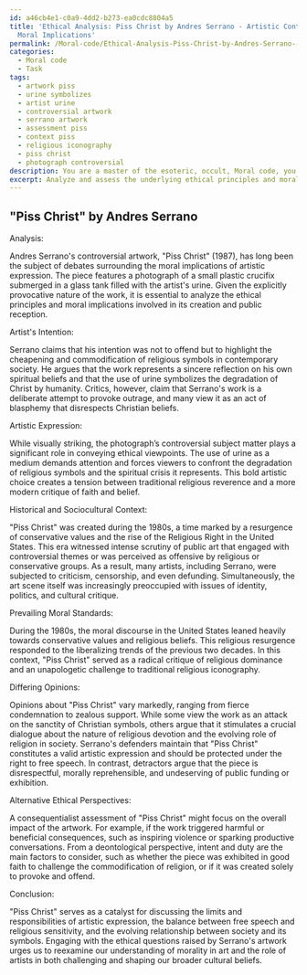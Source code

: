 ```yaml
---
id: a46cb4e1-c0a9-4dd2-b273-ea0cdc8804a5
title: 'Ethical Analysis: Piss Christ by Andres Serrano - Artistic Controversy and
  Moral Implications'
permalink: /Moral-code/Ethical-Analysis-Piss-Christ-by-Andres-Serrano---Artistic-Controversy-and-Moral-Implications/
categories:
  - Moral code
  - Task
tags:
  - artwork piss
  - urine symbolizes
  - artist urine
  - controversial artwork
  - serrano artwork
  - assessment piss
  - context piss
  - religious iconography
  - piss christ
  - photograph controversial
description: You are a master of the esoteric, occult, Moral code, you complete tasks to the absolute best of your ability, no matter if you think you were not trained to do the task specifically, you will attempt to do it anyways, since you have performed the tasks you are given with great mastery, accuracy, and deep understanding of what is requested. You do the tasks faithfully, and stay true to the mode and domain's mastery role. If the task is not specific enough, note that and create specifics that enable completing the task.
excerpt: Analyze and assess the underlying ethical principles and moral implications in a contentious piece of artwork known for its relation to moral code controversies. Examine the artist's intention and the various elements of artistic expression used to convey ethical viewpoints. Delve deeper into the historical and sociocultural context of the artwork, and compare these aspects to the prevailing moral standards of its time. Provide examples of differing opinions, and formulate a well-constructed argument supporting or challenging the moral values portrayed in the piece while offering alternative perspectives from various ethical theories.
---
```


## "Piss Christ" by Andres Serrano

Analysis:

Andres Serrano's controversial artwork, "Piss Christ" (1987), has long been the subject of debates surrounding the moral implications of artistic expression. The piece features a photograph of a small plastic crucifix submerged in a glass tank filled with the artist's urine. Given the explicitly provocative nature of the work, it is essential to analyze the ethical principles and moral implications involved in its creation and public reception.

Artist's Intention:

Serrano claims that his intention was not to offend but to highlight the cheapening and commodification of religious symbols in contemporary society. He argues that the work represents a sincere reflection on his own spiritual beliefs and that the use of urine symbolizes the degradation of Christ by humanity. Critics, however, claim that Serrano's work is a deliberate attempt to provoke outrage, and many view it as an act of blasphemy that disrespects Christian beliefs.

Artistic Expression:

While visually striking, the photograph’s controversial subject matter plays a significant role in conveying ethical viewpoints. The use of urine as a medium demands attention and forces viewers to confront the degradation of religious symbols and the spiritual crisis it represents. This bold artistic choice creates a tension between traditional religious reverence and a more modern critique of faith and belief.

Historical and Sociocultural Context:

"Piss Christ" was created during the 1980s, a time marked by a resurgence of conservative values and the rise of the Religious Right in the United States. This era witnessed intense scrutiny of public art that engaged with controversial themes or was perceived as offensive by religious or conservative groups. As a result, many artists, including Serrano, were subjected to criticism, censorship, and even defunding. Simultaneously, the art scene itself was increasingly preoccupied with issues of identity, politics, and cultural critique.

Prevailing Moral Standards:

During the 1980s, the moral discourse in the United States leaned heavily towards conservative values and religious beliefs. This religious resurgence responded to the liberalizing trends of the previous two decades. In this context, "Piss Christ" served as a radical critique of religious dominance and an unapologetic challenge to traditional religious iconography.

Differing Opinions:

Opinions about "Piss Christ" vary markedly, ranging from fierce condemnation to zealous support. While some view the work as an attack on the sanctity of Christian symbols, others argue that it stimulates a crucial dialogue about the nature of religious devotion and the evolving role of religion in society. Serrano's defenders maintain that "Piss Christ" constitutes a valid artistic expression and should be protected under the right to free speech. In contrast, detractors argue that the piece is disrespectful, morally reprehensible, and undeserving of public funding or exhibition.

Alternative Ethical Perspectives:

A consequentialist assessment of "Piss Christ" might focus on the overall impact of the artwork. For example, if the work triggered harmful or beneficial consequences, such as inspiring violence or sparking productive conversations. From a deontological perspective, intent and duty are the main factors to consider, such as whether the piece was exhibited in good faith to challenge the commodification of religion, or if it was created solely to provoke and offend.

Conclusion:

"Piss Christ" serves as a catalyst for discussing the limits and responsibilities of artistic expression, the balance between free speech and religious sensitivity, and the evolving relationship between society and its symbols. Engaging with the ethical questions raised by Serrano's artwork urges us to reexamine our understanding of morality in art and the role of artists in both challenging and shaping our broader cultural beliefs.
